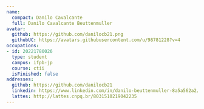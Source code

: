 ```yaml
---
name:
  compact: Danilo Cavalcante
  full: Danilo Cavalcante Beuttenmuller
avatar:
  github: https://github.com/danilocb21.png
  githubUC: https://avatars.githubusercontent.com/u/98781228?v=4
occupations:
- id: 20221780026
  type: student
  campus: ifpb-jp
  course: ctii
  isFinished: false
addresses:
  github: https://github.com/danilocb21
  linkedin: https://www.linkedin.com/in/danilo-beuttenmuller-8a5a562a2/
  lattes: http://lattes.cnpq.br/8031510219042235
---
```

